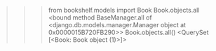 >>> from bookshelf.models import Book
>>> Book.objects.all
<bound method BaseManager.all of <django.db.models.manager.Manager object at 0x0000015B720FB290>>
>>> Book.objects.all()
<QuerySet [<Book: Book object (1)>]>